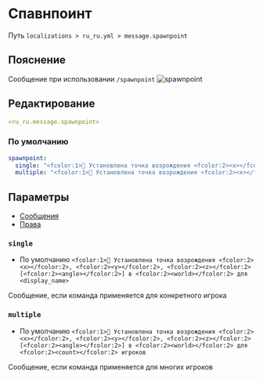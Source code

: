 # Спавнпоинт
Путь `localizations > ru_ru.yml > message.spawnpoint`

## Пояснение
Сообщение при использовании `/spawnpoint`
![spawnpoint](/spawnpoint.png)

## Редактирование
```yaml
<ru_ru.message.spawnpoint>
```

### По умолчанию
```yaml
spawnpoint:
  single: "<fcolor:1>🛌 Установлена точка возрождения <fcolor:2><x></fcolor:2>, <fcolor:2><y></fcolor:2>, <fcolor:2><z></fcolor:2> [<fcolor:2><angle></fcolor:2>] в <fcolor:2><world></fcolor:2> для <display_name>"
  multiple: "<fcolor:1>🛌 Установлена точка возрождения <fcolor:2><x></fcolor:2>, <fcolor:2><y></fcolor:2>, <fcolor:2><z></fcolor:2> [<fcolor:2><angle></fcolor:2>] в <fcolor:2><world></fcolor:2> для <fcolor:2><count></fcolor:2> игроков"
```

## Параметры

- [Сообщения](/ru/message/spawnpoint/)
- [Права](/ru/permission/message/spawnpoint/)

### `single`
- По умолчанию `<fcolor:1>🛌 Установлена точка возрождения <fcolor:2><x></fcolor:2>, <fcolor:2><y></fcolor:2>, <fcolor:2><z></fcolor:2> [<fcolor:2><angle></fcolor:2>] в <fcolor:2><world></fcolor:2> для <display_name>`

Сообщение, если команда применяется для конкретного игрока

### `multiple`
- По умолчанию `<fcolor:1>🛌 Установлена точка возрождения <fcolor:2><x></fcolor:2>, <fcolor:2><y></fcolor:2>, <fcolor:2><z></fcolor:2> [<fcolor:2><angle></fcolor:2>] в <fcolor:2><world></fcolor:2> для <fcolor:2><count></fcolor:2> игроков`

Сообщение, если команда применяется для многих игроков